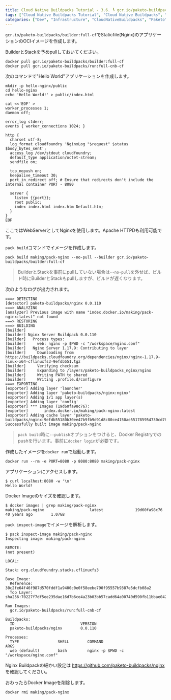 ```yaml
---
title: Cloud Native Buildpacks Tutorial - 3.6. ┗ gcr.io/paketo-buildpacks/builder:full-cf BuilderでStaticfile(Nginx)アプリのOCIイメージを作成
tags: ["Cloud Native Buildpacks Tutorial", "Cloud Native Buildpacks", "Paketo", "Series"]
categories: ["Dev", "Infrastructure", "CloudNativeBuildpacks", "Paketo"]
---
```


`gcr.io/paketo-buildpacks/builder:full-cf`でStaticfile(Nginx)のアプリケーションのOCIイメージを作成します。

BuilderとStackを予めpullしておいてください。

```
docker pull gcr.io/paketo-buildpacks/builder:full-cf
docker pull gcr.io/paketo-buildpacks/run:full-cnb-cf
```

次のコマンドで"Hello World"アプリケーションを作成します。

```
mkdir -p hello-nginx/public
cd hello-nginx
echo 'Hello World!' > public/index.html

cat <<'EOF' > 
worker_processes 1;
daemon off;

error_log stderr;
events { worker_connections 1024; }

http {
  charset utf-8;
  log_format cloudfoundry 'NginxLog "$request" $status $body_bytes_sent';
  access_log /dev/stdout cloudfoundry;
  default_type application/octet-stream;
  sendfile on;

  tcp_nopush on;
  keepalive_timeout 30;
  port_in_redirect off; # Ensure that redirects don't include the internal container PORT - 8080

  server {
    listen {{port}};
    root public;
    index index.html index.htm Default.htm;
  }
}
EOF
```

ここではWebServerとしてNginxを使用します。Apache HTTPDも利用可能です。

`pack build`コマンドでイメージを作成します。

```
pack build making/pack-nginx --no-pull --builder gcr.io/paketo-buildpacks/builder:full-cf
```

> BuilderとStackを事前にpullしていない場合は`--no-pull`を外せば、ビルド時にBuilderとStackもpullしますが、ビルドが遅くなります。

次のようなログが出力されます。

```
===> DETECTING
[detector] paketo-buildpacks/nginx 0.0.110
===> ANALYZING
[analyzer] Previous image with name "index.docker.io/making/pack-nginx:latest" not found
===> RESTORING
===> BUILDING
[builder] 
[builder] Nginx Server Buildpack 0.0.110
[builder]   Process types:
[builder]     web: nginx -p $PWD -c "/workspace/nginx.conf"
[builder]   Nginx Server 1.17.9: Contributing to layer
[builder]     Downloading from https://buildpacks.cloudfoundry.org/dependencies/nginx/nginx-1.17.9-linux-x64-cflinuxfs3-9efdb551.tgz
[builder]     Verifying checksum
[builder]     Expanding to /layers/paketo-buildpacks_nginx/nginx
[builder]     Writing PATH to shared
[builder]     Writing .profile.d/configure
===> EXPORTING
[exporter] Adding layer 'launcher'
[exporter] Adding layer 'paketo-buildpacks/nginx:nginx'
[exporter] Adding 1/1 app layer(s)
[exporter] Adding layer 'config'
[exporter] *** Images (19d60fa98c76):
[exporter]       index.docker.io/making/pack-nginx:latest
[exporter] Adding cache layer 'paketo-buildpacks/nginx:9efdb55180b30ee47b9fb9d91d8c80ce4150ae551785954730cd7831c82142ea'
Successfully built image making/pack-nginx
```

> `pack build`時に`--publish`オプションをつけると、Docker Registryでのpushを行います。事前に`docker login`が必要です。

作成したイメージを`docker run`で起動します。

```
docker run --rm -e PORT=8080 -p 8080:8080 making/pack-nginx
```

アプリケーションにアクセスします。

```
$ curl localhost:8080 -w '\n'
Hello World!
```

Docker Imageのサイズを確認します。

```
$ docker images | grep making/pack-nginx
making/pack-nginx                    latest              19d60fa98c76        40 years ago        1.07GB
```

`pack inspect-image`でイメージを解析します。

```
$ pack inspect-image making/pack-nginx
Inspecting image: making/pack-nginx

REMOTE:
(not present)

LOCAL:

Stack: org.cloudfoundry.stacks.cflinuxfs3

Base Image:
  Reference: 30c2fe64f46f987d570fddf1a9400c0e0f58eebe790f95557b9387e5dcfb08a2
  Top Layer: sha256:70227f7df5ee235dae16d7b6ce4a23b03bb57cadd64a00740d590fb11bbae042

Run Images:
  gcr.io/paketo-buildpacks/run:full-cnb-cf

Buildpacks:
  ID                             VERSION
  paketo-buildpacks/nginx        0.0.110

Processes:
  TYPE                 SHELL        COMMAND                                         ARGS
  web (default)        bash         nginx -p $PWD -c "/workspace/nginx.conf"
```

Nginx Buildpackの細かい設定は
https://github.com/paketo-buildpacks/nginx
を確認してください。

おわったらDocker Imageを削除します。

```
docker rmi making/pack-nginx
```